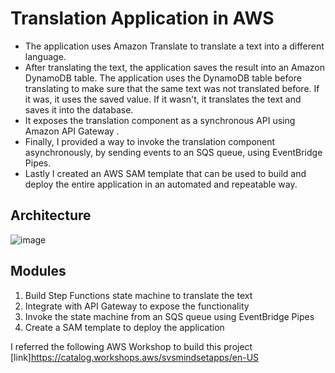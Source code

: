# Translation Application in AWS

- The application uses Amazon Translate  to translate a text into a different language.
- After translating the text, the application saves the result into an Amazon DynamoDB  table. The application uses the DynamoDB table before translating to make sure that the same text was not translated before. If it was, it uses the saved value. If it wasn't, it translates the text and saves it into the database.
- It exposes the translation component as a synchronous API using Amazon API Gateway .
- Finally, I provided a way to invoke the translation component asynchronously, by sending events to an SQS queue, using EventBridge Pipes.
- Lastly I created an AWS SAM template that can be used to build and deploy the entire application in an automated and repeatable way.

## Architecture

![image](https://github.com/user-attachments/assets/2745e546-b8e5-4269-91e8-b09ab1d4129e)

## Modules

1. Build Step Functions state machine to translate the text
2. Integrate with API Gateway to expose the functionality
3. Invoke the state machine from an SQS queue using EventBridge Pipes
4. Create a SAM template to deploy the application

I referred the following AWS Workshop to build this project [link]https://catalog.workshops.aws/svsmindsetapps/en-US
